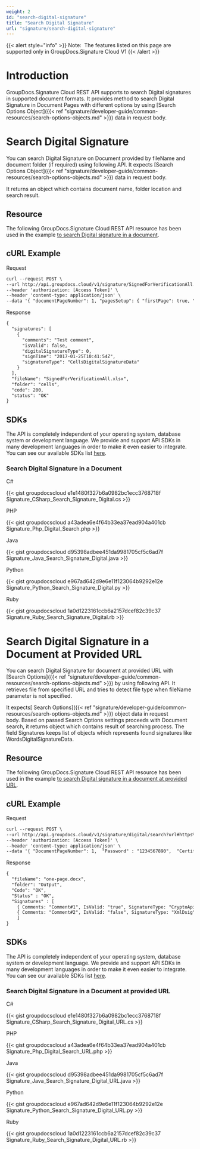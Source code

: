 ```yaml
---
weight: 2
id: "search-digital-signature"
title: "Search Digital Signature"
url: "signature/search-digital-signature"
---
```


{{< alert style="info" >}}
Note:  The features listed on this page are supported only in GroupDocs.Signature Cloud V1
{{< /alert >}}










# Introduction #

GroupDocs.Signature Cloud REST API supports to search Digital signatures in supported document formats. It provides method to search Digital Signature in Document Pages with different options by using [Search Options Object]({{< ref "signature/developer-guide/common-resources/search-options-objects.md" >}}) data in request body.

# Search Digital Signature #

You can search Digital Signature on Document provided by fileName and document folder (if required) using following API. It expects [Search Options Object]({{< ref "signature/developer-guide/common-resources/search-options-objects.md" >}}) data in request body.

It returns an object which contains document name, folder location and search result.

## Resource ##

The following GroupDocs.Signature Cloud REST API resource has been used in the example [to search Digital signature in a document](https://apireference.groupdocs.cloud/signature/#!/Search/PostSearchDigital).

## cURL Example ##





 Request

```html 
curl --request POST \
--url http://api.groupdocs.cloud/v1/signature/SignedForVerificationAll.xlsx/digital/search?folder#signed \
--header 'authorization: [Access Token]' \
--header 'content-type: application/json' \
--data '{ "documentPageNumber": 1, "pagesSetup": { "firstPage": true, "lastPage": false, "oddPages": false, "evenPages": false, "pageNumbers": [ 1 ] }, "searchAllPages": true, "OptionsType": "CellsSearchDigitalOptionsData" }'

 ```




 Response

```html 
{
  "signatures": [
    {
      "comments": "Test comment",
      "isValid": false,
      "digitalSignatureType": 0,
      "signTime": "2017-01-25T10:41:54Z",
      "signatureType": "CellsDigitalSignatureData"
    }
  ],
  "fileName": "SignedForVerificationAll.xlsx",
  "folder": "cells",
  "code": 200,
  "status": "OK"
}
 ```






## SDKs ##

The API is completely independent of your operating system, database system or development language. We provide and support API SDKs in many development languages in order to make it even easier to integrate. You can see our available SDKs list [here](https://github.com/groupdocs-signature-cloud).

### Search Digital Signature in a Document ###





 C#




{{< gist groupdocscloud e1e1480f327b6a0982bc1ecc3768718f Signature_CSharp_Search_Signature_Digital.cs >}}







 PHP




{{< gist groupdocscloud a43adea6e4f64b33ea37ead904a401cb Signature_Php_Digital_Search.php >}}







 Java




{{< gist groupdocscloud d95398adbee451da9981705cf5c6ad7f Signature_Java_Search_Signature_Digital.java >}}







 Python




{{< gist groupdocscloud e967ad642d9e6e11f123064b9292e12e Signature_Python_Search_Signature_Digital.py >}}







 Ruby




{{< gist groupdocscloud 1a0d1223161ccb6a2157dcef82c39c37 Signature_Ruby_Search_Signature_Digital.rb >}}







 

# Search Digital Signature in a Document at Provided URL #

You can search Digital Signature for document at provided URL with [Search Options]({{< ref "signature/developer-guide/common-resources/search-options-objects.md" >}}) by using following API. It retrieves file from specified URL and tries to detect file type when fileName parameter is not specified.

It expects[ Search Options]({{< ref "signature/developer-guide/common-resources/search-options-objects.md" >}}) object data in request body. Based on passed Search Options settings proceeds with Document search, it returns object which contains result of searching process. The field Signatures keeps list of objects which represents found signatures like WordsDigitalSignatureData.

## Resource ##

The following GroupDocs.Signature Cloud REST API resource has been used in the example [to search Digital signature in a document at provided URL](https://apireference.groupdocs.cloud/signature/#!/Search/PostSearchBarcodeFromUrl).

## cURL Example ##





 Request

```html 
curl --request POST \
--url http://api.groupdocs.cloud/v1/signature/digital/search?url#https%3a%2f%2fwww.dropbox.com%2fs%2fumokluz338w4ng7%2fone-page.docx%3fdl%3d1 \
--header 'authorization: [Access Token]' \
--header 'content-type: application/json' \
--data '{ "DocumentPageNumber": 1,  "Password" : "1234567890",  "CertificateGuid": "mrjohn.smith.crt",  "OptionsType" : "WordsSearchDigitalOptionsData" }'

 ```




 Response

```html 
{
  "fileName": "one-page.docx",
  "folder": "Output",
  "Code": "OK",
  "Status" : "OK",
  "Signatures" : [
    { Comments: "Comment#1", IsValid: "true", SignatureType: "CryptoApi", SignTime: "2017-01-01" }, 
    { Comments: "Comment#2", IsValid: "false", SignatureType: "XmlDsig", SignTime: "2017-10-10" }
    ]
}
 ```






## SDKs ##

The API is completely independent of your operating system, database system or development language. We provide and support API SDKs in many development languages in order to make it even easier to integrate. You can see our available SDKs list [here](https://github.com/groupdocs-signature-cloud).

### Search Digital Signature in a Document at provided URL ###





 C#




{{< gist groupdocscloud e1e1480f327b6a0982bc1ecc3768718f Signature_CSharp_Search_Signature_Digital_URL.cs >}}







 PHP




{{< gist groupdocscloud a43adea6e4f64b33ea37ead904a401cb Signature_Php_Digital_Search_URL.php >}}







 Java




{{< gist groupdocscloud d95398adbee451da9981705cf5c6ad7f Signature_Java_Search_Signature_Digital_URL.java >}}







 Python




{{< gist groupdocscloud e967ad642d9e6e11f123064b9292e12e Signature_Python_Search_Signature_Digital_URL.py >}}







 Ruby




{{< gist groupdocscloud 1a0d1223161ccb6a2157dcef82c39c37 Signature_Ruby_Search_Signature_Digital_URL.rb >}}








